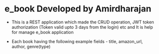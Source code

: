 # e_book Developed by Amirdharajan

* This is a REST application which made the CRUD operation, JWT token authorization (Token valid upto 3 days from the login) etc and It is help for manage e_book application

* Each book having the following example fields - title, amazon_url, author, genre(type)
